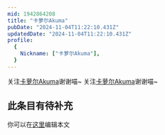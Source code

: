 ```yaml
---
mid: 1942864208
title: "卡萝尔Akuma"
pubDate: "2024-11-04T11:22:10.431Z"
updatedDate: "2024-11-04T11:22:10.431Z"
profile:
  {
    Nickname: ["卡萝尔Akuma"],
  }
---
```


关注[卡萝尔Akuma](https://space.bilibili.com/1942864208)谢谢喵~ 关注[卡萝尔Akuma](https://space.bilibili.com/1942864208)谢谢喵~

## 此条目有待补充
你可以在[这里](https://github.com/Yuhanawa/VTuber.ICU/edit/master/src/content/v/卡萝尔Akuma/index.md)编辑本文
